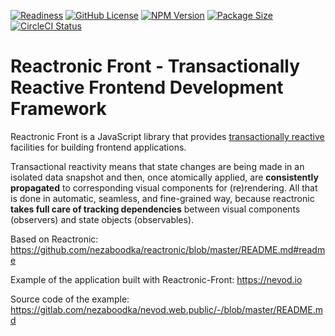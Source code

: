 ﻿[![Readiness](https://img.shields.io/badge/release-beta-red.svg)](https://en.wikipedia.org/wiki/Software_release_life_cycle#Release_candidate)
[![GitHub License](https://img.shields.io/badge/license-MIT-4cc61e.svg?style=flat)](https://github.com/nezaboodka/reactronic-front/blob/master/LICENSE)
[![NPM Version](https://img.shields.io/npm/v/reactronic-front.svg?style=flat&colorB=success)](https://www.npmjs.com/package/reactronic-front)
[![Package Size](https://img.shields.io/bundlephobia/minzip/reactronic-front.svg?colorB=success)](https://bundlephobia.com/result?p=reactronic-front)
[![CircleCI Status](https://circleci.com/gh/nezaboodka/reactronic-front.svg?style=shield&circle-token=:circle-token)](https://circleci.com/gh/nezaboodka/reactronic-front)

# **Reactronic Front** - Transactionally Reactive Frontend Development Framework

Reactronic Front is a JavaScript library that provides
[transactionally reactive](https://blog.nezaboodka.com/post/2019/593-modern-database-should-natively-support-transactionally-reactive-programming)
facilities for building frontend applications.

Transactional reactivity means that state changes are being made in an
isolated data snapshot and then, once atomically applied, are
**consistently propagated** to corresponding visual components for
(re)rendering. All that is done in automatic, seamless, and fine-grained
way, because reactronic **takes full care of tracking dependencies**
between visual components (observers) and state objects (observables).

Based on Reactronic: https://github.com/nezaboodka/reactronic/blob/master/README.md#readme

Example of the application built with Reactronic-Front: https://nevod.io

Source code of the example: https://gitlab.com/nezaboodka/nevod.web.public/-/blob/master/README.md
